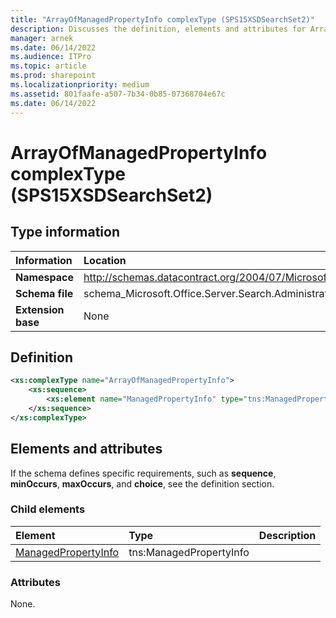 ```yaml
---
title: "ArrayOfManagedPropertyInfo complexType (SPS15XSDSearchSet2)"
description: Discusses the definition, elements and attributes for ArrayOfManagedPropertyInfo complexType (SPS15XSDSearchSet2). 
manager: arnek
ms.date: 06/14/2022
ms.audience: ITPro
ms.topic: article
ms.prod: sharepoint
ms.localizationpriority: medium
ms.assetid: 801faafe-a507-7b34-0b85-07368704e67c
ms.date: 06/14/2022
---
```


# ArrayOfManagedPropertyInfo complexType (SPS15XSDSearchSet2)

## Type information

|Information|Location|
|:-----|:-----|
|**Namespace** <br/> |http://schemas.datacontract.org/2004/07/Microsoft.Office.Server.Search.Administration  <br/> |
|**Schema file** <br/> |schema_Microsoft.Office.Server.Search.Administration.xsd  <br/> |
|**Extension base** <br/> |None  <br/> |
   
## Definition

```XML
<xs:complexType name="ArrayOfManagedPropertyInfo">
    <xs:sequence>
        <xs:element name="ManagedPropertyInfo" type="tns:ManagedPropertyInfo" minOccurs="0" maxOccurs="unbounded"></xs:element>
    </xs:sequence>
</xs:complexType>

```

## Elements and attributes

If the schema defines specific requirements, such as **sequence**, **minOccurs**, **maxOccurs**, and **choice**, see the definition section. 
  
### Child elements

|**Element**|**Type**|**Description**|
|:-----|:-----|:-----|
|[ManagedPropertyInfo](managedpropertyinfo-element-arrayofmanagedpropertyinfo-complextypesps15xsdsearch.md)  |tns:ManagedPropertyInfo   ||
   
### Attributes

None.
  

